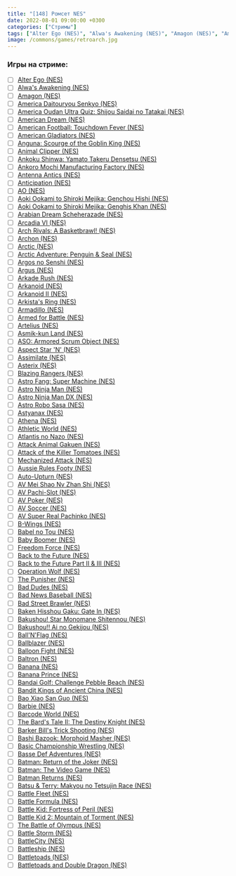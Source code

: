 ```yaml
---
title: "[148] Ромсет NES"
date: 2022-08-01 09:00:00 +0300
categories: ["Стримы"]
tags: ["Alter Ego (NES)", "Alwa's Awakening (NES)", "Amagon (NES)", "America Daitouryou Senkyo (NES)", "America Oudan Ultra Quiz: Shijou Saidai no Tatakai (NES)", "American Dream (NES)", "American Football: Touchdown Fever (NES)", "American Gladiators (NES)", "Anguna: Scourge of the Goblin King (NES)", "Animal Clipper (NES)", "Ankoku Shinwa: Yamato Takeru Densetsu (NES)", "Ankoro Mochi Manufacturing Factory (NES)", "Antenna Antics (NES)", "Anticipation (NES)", "AO (NES)", "Aoki Ookami to Shiroki Mejika: Genchou Hishi (NES)", "Aoki Ookami to Shiroki Mejika: Genghis Khan (NES)", "Arabian Dream Scheherazade (NES)", "Arcadia VI (NES)", "Arch Rivals: A Basketbrawl! (NES)", "Archon (NES)", "Arctic (NES)", "Arctic Adventure: Penguin & Seal (NES)", "Argos no Senshi (NES)", "Argus (NES)", "Arkade Rush (NES)", "Arkanoid (NES)", "Arkanoid II (NES)", "Arkista's Ring (NES)", "Armadillo (NES)", "Armed for Battle (NES)", "Artelius (NES)", "Asmik-kun Land (NES)", "ASO: Armored Scrum Object (NES)", "Aspect Star 'N' (NES)", "Assimilate (NES)", "Asterix (NES)", "Blazing Rangers (NES)", "Astro Fang: Super Machine (NES)", "Astro Ninja Man (NES)", "Astro Ninja Man DX (NES)", "Astro Robo Sasa (NES)", "Astyanax (NES)", "Athena (NES)", "Athletic World (NES)", "Atlantis no Nazo (NES)", "Attack Animal Gakuen (NES)", "Attack of the Killer Tomatoes (NES)", "Mechanized Attack (NES)", "Aussie Rules Footy (NES)", "Auto-Upturn (NES)", "AV Mei Shao Nv Zhan Shi (NES)", "AV Pachi-Slot (NES)", "AV Poker (NES)", "AV Soccer (NES)", "AV Super Real Pachinko (NES)", "B-Wings (NES)", "Babel no Tou (NES)", "Baby Boomer (NES)", "Freedom Force (NES)", "Back to the Future (NES)", "Back to the Future Part II & III (NES)", "Operation Wolf (NES)", "The Punisher (NES)", "Bad Dudes (NES)", "Bad News Baseball (NES)", "Bad Street Brawler (NES)", "Baken Hisshou Gaku: Gate In (NES)", "Bakushou! Star Monomane Shitennou (NES)", "Bakushou!! Ai no Gekijou (NES)", "Ball'N'Flag (NES)", "Ballblazer (NES)", "Balloon Fight (NES)", "Baltron (NES)", "Banana (NES)", "Banana Prince (NES)", "Bandai Golf: Challenge Pebble Beach (NES)", "Bandit Kings of Ancient China (NES)", "Bao Xiao San Guo (NES)", "Barbie (NES)", "Barcode World (NES)", "The Bard's Tale II: The Destiny Knight (NES)", "Barker Bill's Trick Shooting (NES)", "Bashi Bazook: Morphoid Masher (NES)", "Basic Championship Wrestling (NES)", "Basse Def Adventures (NES)", "Batman: Return of the Joker (NES)", "Batman: The Video Game (NES)", "Batman Returns (NES)", "Batsu & Terry: Makyou no Tetsujin Race (NES)", "Battle Fleet (NES)", "Battle Formula (NES)", "Battle Kid: Fortress of Peril (NES)", "Battle Kid 2: Mountain of Torment (NES)", "The Battle of Olympus (NES)", "Battle Storm (NES)", "BattleCity (NES)", "Battleship (NES)", "Battletoads (NES)", "Battletoads and Double Dragon (NES)"]
image: /commons/games/retroarch.jpg
---
```


### Игры на стриме:
+ [ ] [Alter Ego (NES)](/tags/alter-ego-nes)
+ [ ] [Alwa's Awakening (NES)](/tags/alwa-s-awakening-nes)
+ [ ] [Amagon (NES)](/tags/amagon-nes)
+ [ ] [America Daitouryou Senkyo (NES)](/tags/america-daitouryou-senkyo-nes)
+ [ ] [America Oudan Ultra Quiz: Shijou Saidai no Tatakai (NES)](/tags/america-oudan-ultra-quiz-shijou-saidai-no-tatakai-nes)
+ [ ] [American Dream (NES)](/tags/american-dream-nes)
+ [ ] [American Football: Touchdown Fever (NES)](/tags/american-football-touchdown-fever-nes)
+ [ ] [American Gladiators (NES)](/tags/american-gladiators-nes)
+ [ ] [Anguna: Scourge of the Goblin King (NES)](/tags/anguna-scourge-of-the-goblin-king-nes)
+ [ ] [Animal Clipper (NES)](/tags/animal-clipper-nes)
+ [ ] [Ankoku Shinwa: Yamato Takeru Densetsu (NES)](/tags/ankoku-shinwa-yamato-takeru-densetsu-nes)
+ [ ] [Ankoro Mochi Manufacturing Factory (NES)](/tags/ankoro-mochi-manufacturing-factory-nes)
+ [ ] [Antenna Antics (NES)](/tags/antenna-antics-nes)
+ [ ] [Anticipation (NES)](/tags/anticipation-nes)
+ [ ] [AO (NES)](/tags/ao-nes)
+ [ ] [Aoki Ookami to Shiroki Mejika: Genchou Hishi (NES)](/tags/aoki-ookami-to-shiroki-mejika-genchou-hishi-nes)
+ [ ] [Aoki Ookami to Shiroki Mejika: Genghis Khan (NES)](/tags/aoki-ookami-to-shiroki-mejika-genghis-khan-nes)
+ [ ] [Arabian Dream Scheherazade (NES)](/tags/arabian-dream-scheherazade-nes)
+ [ ] [Arcadia VI (NES)](/tags/arcadia-vi-nes)
+ [ ] [Arch Rivals: A Basketbrawl! (NES)](/tags/arch-rivals-a-basketbrawl-nes)
+ [ ] [Archon (NES)](/tags/archon-nes)
+ [ ] [Arctic (NES)](/tags/arctic-nes)
+ [ ] [Arctic Adventure: Penguin & Seal (NES)](/tags/arctic-adventure-penguin-seal-nes)
+ [ ] [Argos no Senshi (NES)](/tags/argos-no-senshi-nes)
+ [ ] [Argus (NES)](/tags/argus-nes)
+ [ ] [Arkade Rush (NES)](/tags/arkade-rush-nes)
+ [ ] [Arkanoid (NES)](/tags/arkanoid-nes)
+ [ ] [Arkanoid II (NES)](/tags/arkanoid-ii-nes)
+ [ ] [Arkista's Ring (NES)](/tags/arkista-s-ring-nes)
+ [ ] [Armadillo (NES)](/tags/armadillo-nes)
+ [ ] [Armed for Battle (NES)](/tags/armed-for-battle-nes)
+ [ ] [Artelius (NES)](/tags/artelius-nes)
+ [ ] [Asmik-kun Land (NES)](/tags/asmik-kun-land-nes)
+ [ ] [ASO: Armored Scrum Object (NES)](/tags/aso-armored-scrum-object-nes)
+ [ ] [Aspect Star 'N' (NES)](/tags/aspect-star-n-nes)
+ [ ] [Assimilate (NES)](/tags/assimilate-nes)
+ [ ] [Asterix (NES)](/tags/asterix-nes)
+ [ ] [Blazing Rangers (NES)](/tags/blazing-rangers-nes)
+ [ ] [Astro Fang: Super Machine (NES)](/tags/astro-fang-super-machine-nes)
+ [ ] [Astro Ninja Man (NES)](/tags/astro-ninja-man-nes)
+ [ ] [Astro Ninja Man DX (NES)](/tags/astro-ninja-man-dx-nes)
+ [ ] [Astro Robo Sasa (NES)](/tags/astro-robo-sasa-nes)
+ [ ] [Astyanax (NES)](/tags/astyanax-nes)
+ [ ] [Athena (NES)](/tags/athena-nes)
+ [ ] [Athletic World (NES)](/tags/athletic-world-nes)
+ [ ] [Atlantis no Nazo (NES)](/tags/atlantis-no-nazo-nes)
+ [ ] [Attack Animal Gakuen (NES)](/tags/attack-animal-gakuen-nes)
+ [ ] [Attack of the Killer Tomatoes (NES)](/tags/attack-of-the-killer-tomatoes-nes)
+ [ ] [Mechanized Attack (NES)](/tags/mechanized-attack-nes)
+ [ ] [Aussie Rules Footy (NES)](/tags/aussie-rules-footy-nes)
+ [ ] [Auto-Upturn (NES)](/tags/auto-upturn-nes)
+ [ ] [AV Mei Shao Nv Zhan Shi (NES)](/tags/av-mei-shao-nv-zhan-shi-nes)
+ [ ] [AV Pachi-Slot (NES)](/tags/av-pachi-slot-nes)
+ [ ] [AV Poker (NES)](/tags/av-poker-nes)
+ [ ] [AV Soccer (NES)](/tags/av-soccer-nes)
+ [ ] [AV Super Real Pachinko (NES)](/tags/av-super-real-pachinko-nes)
+ [ ] [B-Wings (NES)](/tags/b-wings-nes)
+ [ ] [Babel no Tou (NES)](/tags/babel-no-tou-nes)
+ [ ] [Baby Boomer (NES)](/tags/baby-boomer-nes)
+ [ ] [Freedom Force (NES)](/tags/freedom-force-nes)
+ [ ] [Back to the Future (NES)](/tags/back-to-the-future-nes)
+ [ ] [Back to the Future Part II & III (NES)](/tags/back-to-the-future-part-ii-iii-nes)
+ [ ] [Operation Wolf (NES)](/tags/operation-wolf-nes)
+ [ ] [The Punisher (NES)](/tags/the-punisher-nes)
+ [ ] [Bad Dudes (NES)](/tags/bad-dudes-nes)
+ [ ] [Bad News Baseball (NES)](/tags/bad-news-baseball-nes)
+ [ ] [Bad Street Brawler (NES)](/tags/bad-street-brawler-nes)
+ [ ] [Baken Hisshou Gaku: Gate In (NES)](/tags/baken-hisshou-gaku-gate-in-nes)
+ [ ] [Bakushou! Star Monomane Shitennou (NES)](/tags/bakushou-star-monomane-shitennou-nes)
+ [ ] [Bakushou!! Ai no Gekijou (NES)](/tags/bakushou-ai-no-gekijou-nes)
+ [ ] [Ball'N'Flag (NES)](/tags/ball-n-flag-nes)
+ [ ] [Ballblazer (NES)](/tags/ballblazer-nes)
+ [ ] [Balloon Fight (NES)](/tags/balloon-fight-nes)
+ [ ] [Baltron (NES)](/tags/baltron-nes)
+ [ ] [Banana (NES)](/tags/banana-nes)
+ [ ] [Banana Prince (NES)](/tags/banana-prince-nes)
+ [ ] [Bandai Golf: Challenge Pebble Beach (NES)](/tags/bandai-golf-challenge-pebble-beach-nes)
+ [ ] [Bandit Kings of Ancient China (NES)](/tags/bandit-kings-of-ancient-china-nes)
+ [ ] [Bao Xiao San Guo (NES)](/tags/bao-xiao-san-guo-nes)
+ [ ] [Barbie (NES)](/tags/barbie-nes)
+ [ ] [Barcode World (NES)](/tags/barcode-world-nes)
+ [ ] [The Bard's Tale II: The Destiny Knight (NES)](/tags/the-bard-s-tale-ii-the-destiny-knight-nes)
+ [ ] [Barker Bill's Trick Shooting (NES)](/tags/barker-bill-s-trick-shooting-nes)
+ [ ] [Bashi Bazook: Morphoid Masher (NES)](/tags/bashi-bazook-morphoid-masher-nes)
+ [ ] [Basic Championship Wrestling (NES)](/tags/basic-championship-wrestling-nes)
+ [ ] [Basse Def Adventures (NES)](/tags/basse-def-adventures-nes)
+ [ ] [Batman: Return of the Joker (NES)](/tags/batman-return-of-the-joker-nes)
+ [ ] [Batman: The Video Game (NES)](/tags/batman-the-video-game-nes)
+ [ ] [Batman Returns (NES)](/tags/batman-returns-nes)
+ [ ] [Batsu & Terry: Makyou no Tetsujin Race (NES)](/tags/batsu-terry-makyou-no-tetsujin-race-nes)
+ [ ] [Battle Fleet (NES)](/tags/battle-fleet-nes)
+ [ ] [Battle Formula (NES)](/tags/battle-formula-nes)
+ [ ] [Battle Kid: Fortress of Peril (NES)](/tags/battle-kid-fortress-of-peril-nes)
+ [ ] [Battle Kid 2: Mountain of Torment (NES)](/tags/battle-kid-2-mountain-of-torment-nes)
+ [ ] [The Battle of Olympus (NES)](/tags/the-battle-of-olympus-nes)
+ [ ] [Battle Storm (NES)](/tags/battle-storm-nes)
+ [ ] [BattleCity (NES)](/tags/battlecity-nes)
+ [ ] [Battleship (NES)](/tags/battleship-nes)
+ [ ] [Battletoads (NES)](/tags/battletoads-nes)
+ [ ] [Battletoads and Double Dragon (NES)](/tags/battletoads-and-double-dragon-nes)
